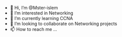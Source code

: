 - 👋 Hi, I’m @Mster-islem
- 👀 I’m interested in Networking
- 🌱 I’m currently learning CCNA
- 💞️ I’m looking to collaborate on Networking projects
- 📫 How to reach me ...

<!---
Mster-islem/Mster-islem is a ✨ special ✨ repository because its `README.md` (this file) appears on your GitHub profile.
You can click the Preview link to take a look at your changes.
--->
